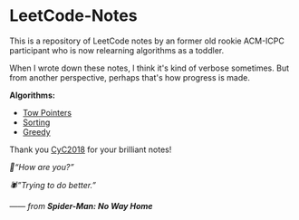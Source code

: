 # LeetCode-Notes
This is a repository of LeetCode notes by an former old rookie ACM-ICPC participant who is now relearning algorithms as a toddler.

When I wrote down these notes, I think it's kind of verbose sometimes. But from another perspective, perhaps that's how progress is made.



**Algorithms:**

* [Tow Pointers](https://github.com/Pasxsenger/LeetCode-Notes/blob/main/Two%20Pointers.md)
* [Sorting](https://github.com/Pasxsenger/LeetCode-Notes/blob/main/Sorting.md)
* [Greedy]()



Thank you [CyC2018](https://github.com/CyC2018/CS-Notes/blob/master/notes/Leetcode%20%E9%A2%98%E8%A7%A3%20-%20%E7%9B%AE%E5%BD%95.md) for your brilliant notes!





*🐙“How are you?”*

*🕷️”Trying to do better.”*

*—— from **Spider-Man: No Way Home***

